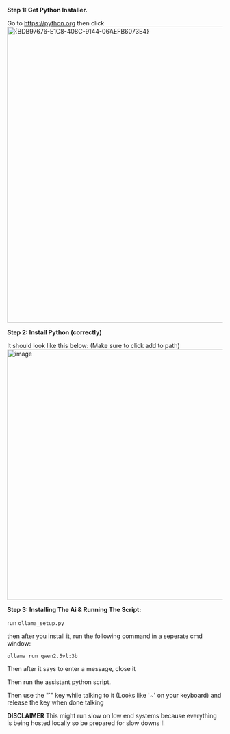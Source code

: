 **Step 1: Get Python Installer.**


Go to https://python.org then click
<img width="1280" height="691" alt="{BDB97676-E1C8-408C-9144-06AEFB6073E4}" src="https://github.com/user-attachments/assets/707bf99a-1753-4020-9e19-807ef928aee3" />


**Step 2: Install Python (correctly)**


It should look like this below: (Make sure to click add to path)
<img width="969" height="585" alt="image" src="https://github.com/user-attachments/assets/dd2e8b2f-1cd3-4310-b1a7-562497719138" />


**Step 3: Installing The Ai & Running The Script:**



run ``ollama_setup.py`` 


then after you install it, run the following command in a seperate cmd window:


``ollama run qwen2.5vl:3b``


Then after it says to enter a message, close it


Then run the assistant python script.


Then use the "`" key while talking to it (Looks like '~' on your keyboard) and release the key when done talking



**DISCLAIMER**
This might run slow on low end systems because everything is being hosted locally so be prepared for slow downs !!
